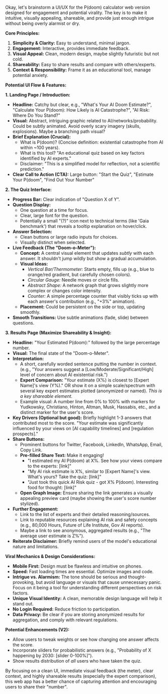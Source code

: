 Okay, let's brainstorm a UI/UX for the P(doom) calculator web version designed for engagement and potential virality. The key is to make it intuitive, visually appealing, shareable, and provide just enough intrigue without being overly alarmist or dry.

**Core Principles:**

1.  **Simplicity & Clarity:** Easy to understand, minimal jargon.
2.  **Engagement:** Interactive, provides immediate feedback.
3.  **Visual Appeal:** Clean, modern design, maybe slightly futuristic but not cold.
4.  **Shareability:** Easy to share results and compare with others/experts.
5.  **Context & Responsibility:** Frame it as an educational tool, manage potential anxiety.

**Potential UI Flow & Features:**

**1. Landing Page / Introduction:**

*   **Headline:** Catchy but clear, e.g., "What's Your AI Doom Estimate?", "Calculate Your P(doom): How Likely is AI Catastrophe?", "AI Risk: Where Do You Stand?"
*   **Visual:** Abstract, intriguing graphic related to AI/networks/probability. Could be subtly animated. Avoid overly scary imagery (skulls, explosions). Maybe a branching path visual?
*   **Brief Explanation (Crucial):**
    *   What is P(doom)? (Concise definition: existential catastrophe from AI within ~100 years).
    *   What is this tool? "An educational quiz based on key factors identified by AI experts."
    *   Disclaimer: "This is a simplified model for reflection, not a scientific prediction."
*   **Clear Call to Action (CTA):** Large button: "Start the Quiz", "Estimate Your P(doom", "Find Out Your Number"

**2. The Quiz Interface:**

*   **Progress Bar:** Clear indication of "Question X of Y".
*   **Question Display:**
    *   One question at a time for focus.
    *   Clear, large font for the question.
    *   Potentially a small "(?)" icon next to technical terms (like 'Gaia benchmark') that reveals a tooltip explanation on hover/click.
*   **Answer Selection:**
    *   Clean buttons or large radio inputs for choices.
    *   Visually distinct when selected.
*   **Live Feedback (The "Doom-o-Meter"):**
    *   **Concept:** A central visual element that updates *subtly* with each answer. It shouldn't jump wildly but show a gradual accumulation.
    *   **Visual Ideas:**
        *   *Vertical Bar/Thermometer:* Starts empty, fills up (e.g., blue to orange/red gradient, but carefully chosen colors).
        *   *Circular Gauge:* Needle moves or circle fills.
        *   *Abstract Shape:* A network graph that grows slightly more complex or changes color intensity.
        *   *Counter:* A simple percentage counter that visibly ticks up with each answer's contribution (e.g., "+3%" animation).
    *   **Placement:** Could be persistent on the side or top, updating smoothly.
*   **Smooth Transitions:** Use subtle animations (fade, slide) between questions.

**3. Results Page (Maximize Shareability & Insight):**

*   **Headline:** "Your Estimated P(doom):" followed by the large percentage number.
*   **Visual:** The final state of the "Doom-o-Meter".
*   **Interpretation:**
    *   A short, carefully worded sentence putting the number in context. (e.g., "Your answers suggest a [Low/Moderate/Significant/High] level of concern about AI existential risk.")
    *   **Expert Comparison:** "Your estimate (X%) is closest to [Expert Name]'s view (Y%)." OR show it on a simple scale/spectrum with several key expert estimates plotted (anonymized or named). *This is a key shareable element.*
    *   Example visual: A number line from 0% to 100% with markers for Yudkowsky, Christiano, Hinton, Altman, Musk, Hassabis, etc., and a distinct marker for the user's score.
*   **Key Drivers (Optional but good):** Briefly highlight 1-3 answers that contributed most to the score. "Your estimate was significantly influenced by your views on [AI capability timelines] and [regulation prospects]."
*   **Share Buttons:**
    *   Prominent buttons for Twitter, Facebook, LinkedIn, WhatsApp, Email, Copy Link.
    *   **Pre-filled Share Text:** Make it engaging!
        *   "I estimated my AI P(doom) at X%. See how your views compare to the experts: [link]"
        *   "My AI risk estimate is X%, similar to [Expert Name]'s view. What's yours? Take the quiz: [link]"
        *   "Just took this quick AI Risk quiz - got X% P(doom). Interesting food for thought: [link]"
    *   **Open Graph Image:** Ensure sharing the link generates a visually appealing preview card (maybe showing the user's score number stylized).
*   **Further Engagement:**
    *   Link to the list of experts and their detailed reasoning/sources.
    *   Link to reputable resources explaining AI risk and safety concepts (e.g., 80,000 Hours, Future of Life Institute, Gov AI reports).
    *   Maybe a link to see anonymous, aggregated results (e.g., "The average user estimate is Z%").
*   **Reiterate Disclaimer:** Briefly remind users of the model's educational nature and limitations.

**Viral Mechanics & Design Considerations:**

*   **Mobile First:** Design must be flawless and intuitive on phones.
*   **Speed:** Fast loading times are essential. Optimize images and code.
*   **Intrigue vs. Alarmism:** The tone should be serious and thought-provoking, but avoid language or visuals that cause unnecessary panic. Focus on it being a tool for understanding different perspectives on risk factors.
*   **Unique Visual Identity:** A clean, memorable design language will help it stand out.
*   **No Login Required:** Reduce friction to participation.
*   **Data Privacy:** Be clear if you are storing anonymized results for aggregation, and comply with relevant regulations.

**Potential Enhancements (V2):**

*   Allow users to tweak weights or see how changing one answer affects the score.
*   Incorporate sliders for probabilistic answers (e.g., "Probability of X happening by 2030: [slider 0-100%]").
*   Show results distribution of *all* users who have taken the quiz.

By focusing on a clean UI, immediate visual feedback (the meter), clear context, and highly shareable results (especially the expert comparison), this web app has a better chance of capturing attention and encouraging users to share their "number".